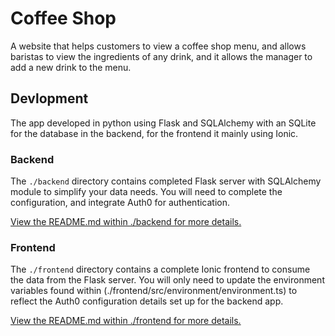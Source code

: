 # Coffee Shop

A website that helps customers to view a coffee shop menu, and allows baristas to view the ingredients of any drink, and it allows the manager to add a new drink to the menu.

## Devlopment

The app developed in python using Flask and SQLAlchemy with an SQLite for the database in the backend, for the frontend it mainly using Ionic.

### Backend

The `./backend` directory contains completed Flask server with SQLAlchemy module to simplify your data needs. You will need to complete the configuration, and integrate Auth0 for authentication.

[View the README.md within ./backend for more details.](./backend/README.md)

### Frontend

The `./frontend` directory contains a complete Ionic frontend to consume the data from the Flask server. You will only need to update the environment variables found within (./frontend/src/environment/environment.ts) to reflect the Auth0 configuration details set up for the backend app. 

[View the README.md within ./frontend for more details.](./frontend/README.md)
